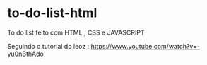# to-do-list-html
To do list feito com HTML , CSS e JAVASCRIPT

Seguindo o tutorial do leoz : https://www.youtube.com/watch?v=-yu0nBthAdo

